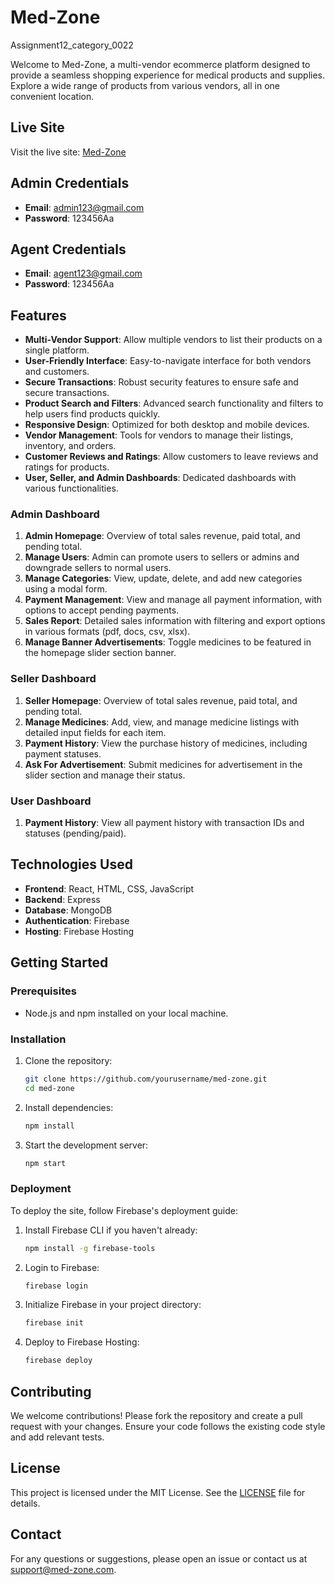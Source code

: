 # Med-Zone

Assignment12_category_0022

Welcome to Med-Zone, a multi-vendor ecommerce platform designed to provide a seamless shopping experience for medical products and supplies. Explore a wide range of products from various vendors, all in one convenient location.

## Live Site

Visit the live site: [Med-Zone](https://multi-vendor-ecommerce-7d973.web.app)

## Admin Credentials
- **Email**: admin123@gmail.com
- **Password**: 123456Aa

## Agent Credentials
- **Email**: agent123@gmail.com
- **Password**: 123456Aa

## Features

- **Multi-Vendor Support**: Allow multiple vendors to list their products on a single platform.
- **User-Friendly Interface**: Easy-to-navigate interface for both vendors and customers.
- **Secure Transactions**: Robust security features to ensure safe and secure transactions.
- **Product Search and Filters**: Advanced search functionality and filters to help users find products quickly.
- **Responsive Design**: Optimized for both desktop and mobile devices.
- **Vendor Management**: Tools for vendors to manage their listings, inventory, and orders.
- **Customer Reviews and Ratings**: Allow customers to leave reviews and ratings for products.
- **User, Seller, and Admin Dashboards**: Dedicated dashboards with various functionalities.

### Admin Dashboard
1. **Admin Homepage**: Overview of total sales revenue, paid total, and pending total.
2. **Manage Users**: Admin can promote users to sellers or admins and downgrade sellers to normal users.
3. **Manage Categories**: View, update, delete, and add new categories using a modal form.
4. **Payment Management**: View and manage all payment information, with options to accept pending payments.
5. **Sales Report**: Detailed sales information with filtering and export options in various formats (pdf, docs, csv, xlsx).
6. **Manage Banner Advertisements**: Toggle medicines to be featured in the homepage slider section banner.

### Seller Dashboard
1. **Seller Homepage**: Overview of total sales revenue, paid total, and pending total.
2. **Manage Medicines**: Add, view, and manage medicine listings with detailed input fields for each item.
3. **Payment History**: View the purchase history of medicines, including payment statuses.
4. **Ask For Advertisement**: Submit medicines for advertisement in the slider section and manage their status.

### User Dashboard
1. **Payment History**: View all payment history with transaction IDs and statuses (pending/paid).

## Technologies Used

- **Frontend**: React, HTML, CSS, JavaScript
- **Backend**: Express
- **Database**: MongoDB
- **Authentication**: Firebase
- **Hosting**: Firebase Hosting

## Getting Started

### Prerequisites

- Node.js and npm installed on your local machine.

### Installation

1. Clone the repository:
    ```bash
    git clone https://github.com/yourusername/med-zone.git
    cd med-zone
    ```

2. Install dependencies:
    ```bash
    npm install
    ```

3. Start the development server:
    ```bash
    npm start
    ```

### Deployment

To deploy the site, follow Firebase's deployment guide:

1. Install Firebase CLI if you haven't already:
    ```bash
    npm install -g firebase-tools
    ```

2. Login to Firebase:
    ```bash
    firebase login
    ```

3. Initialize Firebase in your project directory:
    ```bash
    firebase init
    ```

4. Deploy to Firebase Hosting:
    ```bash
    firebase deploy
    ```

## Contributing

We welcome contributions! Please fork the repository and create a pull request with your changes. Ensure your code follows the existing code style and add relevant tests.

## License

This project is licensed under the MIT License. See the [LICENSE](LICENSE) file for details.

## Contact

For any questions or suggestions, please open an issue or contact us at support@med-zone.com.
